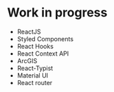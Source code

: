 <h1>Work in progress</h1>

- ReactJS
- Styled Components
- React Hooks
- React Context API
- ArcGIS
- React-Typist
- Material UI
- React router